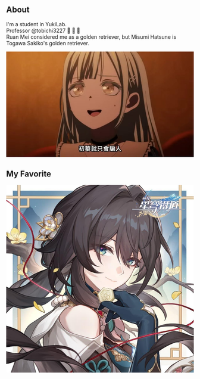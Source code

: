 ## About
I'm a student in YukiLab.  
Professor @tobichi3227 :place_of_worship: :place_of_worship: :place_of_worship:   
Ruan Mei considered me as a golden retriever, but Misumi Hatsune is Togawa Sakiko's golden retriever.

![Uika_lies](https://raw.githubusercontent.com/ChenKaiLiuG/ChenKaiLiuG/refs/heads/main/Uika_can_only_lies.jpg)

## My Favorite
![RuanMei](https://raw.githubusercontent.com/ChenKaiLiuG/ChenKaiLiuG/refs/heads/main/RuanMei.jpeg)
<!--
**ChenKaiLiuG/ChenKaiLiuG** is a ✨ _special_ ✨ repository because its `README.md` (this file) appears on your GitHub profile.

Here are some ideas to get you started:

 Hi there 👋
- 🔭 I’m currently working on ...
- 🌱 I’m currently learning ...
- 👯 I’m looking to collaborate on ...
- 🤔 I’m looking for help with ...
- 💬 Ask me about ...
- 📫 How to reach me: ...
- 😄 Pronouns: ...
- ⚡ Fun fact: ...
-->
